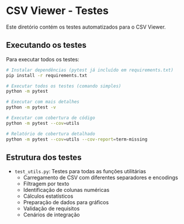 # CSV Viewer - Testes

Este diretório contém os testes automatizados para o CSV Viewer.

## Executando os testes

Para executar todos os testes:

```bash
# Instalar dependências (pytest já incluído em requirements.txt)
pip install -r requirements.txt

# Executar todos os testes (comando simples)
python -m pytest

# Executar com mais detalhes
python -m pytest -v

# Executar com cobertura de código
python -m pytest --cov=utils

# Relatório de cobertura detalhado
python -m pytest --cov=utils --cov-report=term-missing
```

## Estrutura dos testes

- `test_utils.py`: Testes para todas as funções utilitárias
  - Carregamento de CSV com diferentes separadores e encodings
  - Filtragem por texto
  - Identificação de colunas numéricas
  - Cálculos estatísticos
  - Preparação de dados para gráficos
  - Validação de requisitos
  - Cenários de integração
